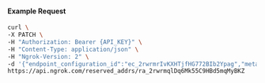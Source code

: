 <!-- Code generated for API Clients. DO NOT EDIT. -->

#### Example Request

```bash
curl \
-X PATCH \
-H "Authorization: Bearer {API_KEY}" \
-H "Content-Type: application/json" \
-H "Ngrok-Version: 2" \
-d '{"endpoint_configuration_id":"ec_2rwrmrIvKXHTjfHG772BIb2Ypag","metadata":"{\"proto\": \"ssh\"}"}' \
https://api.ngrok.com/reserved_addrs/ra_2rwrmqlDq6Mk55C9HBd5mqMyBKZ
```
